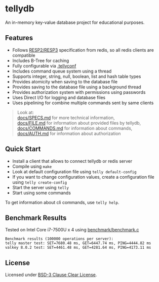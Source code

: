 # tellydb
An in-memory key-value database project for educational purposes.

## Features
+ Follows [RESP2/RESP3](https://redis.io/docs/latest/develop/reference/protocol-spec/) specification from redis, so all redis clients are compatible
+ Includes B-Tree for caching
+ Fully configurable via [.tellyconf](./docs/FILE.md)
+ Includes command queue system using a thread
+ Supports integer, string, null, boolean, list and hash table types
+ Provides atomicity when saving to the database file
+ Provides saving to the database file using a background thread
+ Provides authorization system with permissions using passwords
+ Uses Direct I/O for logging and database files
+ Uses pipelining for combine multiple commands sent by same clients

> Look at:  
> [docs/SPECS.md](./docs/SPECS.md) for more technical information,  
> [docs/FILE.md](./docs/FILE.md) for information about provided files by tellydb,  
> [docs/COMMANDS.md](./docs/COMMANDS.md) for information about commands,  
> [docs/AUTH.md](./docs/AUTH.md) for information about authorization

## Quick Start
* Install a client that allows to connect tellydb or redis server
* Compile using `make`
* Look at default configuration file using `telly default-config`
* If you want to change configuration values, create a configuration file using `telly create-config`
* Start the server using `telly`
* Start using some commands

To get information about cli commands, use `telly help`.

## Benchmark Results
Tested on Intel Core i7-7500U x 4 using [benchmark/benchmark.c](./benchmark/benchmark.c)
```
Benchmark results (100000 operations per server):
telly master test: SET=7680.48 ms, GET=6447.74 ms, PING=4444.82 ms
valkey 8.0.2 test: SET=4461.48 ms, GET=4281.64 ms, PING=4173.11 ms
```

## License
Licensed under [BSD-3 Clause Clear License](./LICENSE).
